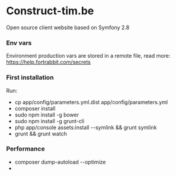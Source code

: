 Construct-tim.be
================

Open source client website based on Symfony 2.8

### Env vars

Environment production vars are stored in a remote file, read more: https://help.fortrabbit.com/secrets

### First installation

Run:
 - cp app/config/parameters.yml.dist app/config/parameters.yml
 - composer install
 - sudo npm install -g bower
 - sudo npm install -g grunt-cli
 - php app/console assets:install --symlink && grunt symlink
 - grunt && grunt watch

### Performance

- composer dump-autoload --optimize
-
